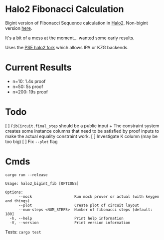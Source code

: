 # Halo2 Fibonacci Calculation
Bigint version of Fibonacci Sequence calculation in [Halo2](https://zcash.github.io/halo2/). Non-bigint version [here](https://github.com/sragss/halo2-fibonacci). 

It's a bit of a mess at the moment... wanted some early results.

Uses the [PSE halo2 fork](https://github.com/privacy-scaling-explorations/halo2) which allows IPA or KZG backends.

# Current Results
- n=10: 1.4s proof
- n=50: 5s proof
- n=200: 19s proof

# Todo
[ ] `FibCircuit.final_step` should be a public input + The constraint system creates some instance columns that need to be satisfied by proof inputs to make the actual equality constraint work.
[ ] Investigate K column (may be too big)
[ ] Fix `--plot` flag

# Cmds
`cargo run --release`
```
Usage: halo2_bigint_fib [OPTIONS]

Options:
      --mock                   Run mock prover or actual (with keygen and things)
      --plot                   Create plot of circuit layout
      --num-steps <NUM_STEPS>  Number of fibonacci steps [default: 180]
  -h, --help                   Print help information
  -V, --version                Print version information
```

Tests: `cargo test`